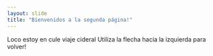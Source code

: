 ```yaml
---
layout: slide
title: "Bienvenidos a la segunda página!"
---
```

Loco estoy en cule viaje cideral
Utiliza la flecha hacia la izquierda para volver!